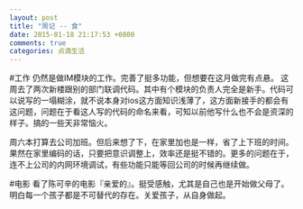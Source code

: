 ```yaml
---
layout: post
title: "周记 -- 食"
date: 2015-01-18 21:17:53 +0800
comments: true
categories: 点滴生活
---
```

#工作
仍然是做IM模块的工作。完善了挺多功能，但想要在这月做完有点悬。
这周去了两次新楼跟别的部门联调代码。其中有个模块的负责人完全是新手。代码可以说写的一塌糊涂，就不说本身对ios这方面知识浅薄了，这方面新接手的都会有这问题，问题在于看这人写的代码的命名来看，可知以前他写什么也不会是资深的样子。搞的一些天非常恼火。

周六本打算去公司加班。但后来想了下，在家里加也是一样，省了上下班的时间。果然在家里编码的话，只要把意识调整上，效率还是挺不错的。更多的问题在于，连不上公司的内网环境调试，有些功能只能等回公司的时候再继续做。

#电影
看了陈可辛的电影『亲爱的』。挺受感触，尤其是自己也是开始做父母了。明白每一个孩子都是不可替代的存在。关爱孩子，从自身做起。
